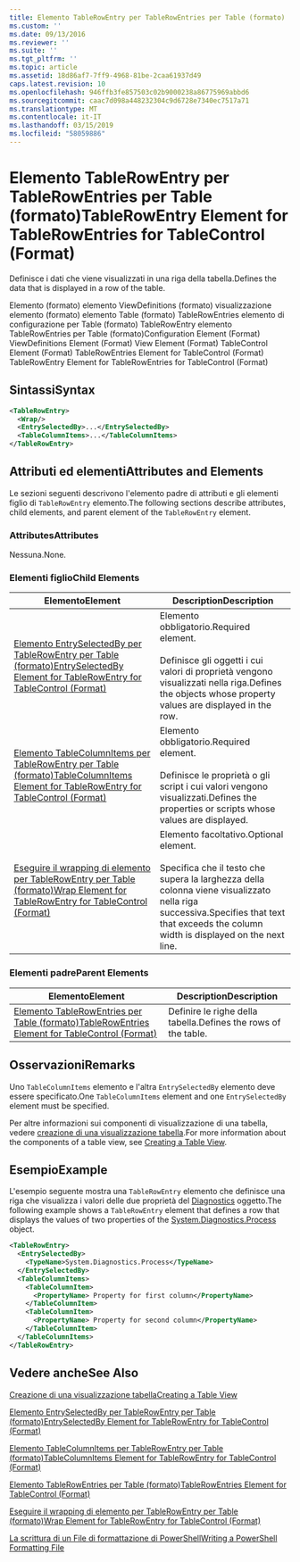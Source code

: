 ```yaml
---
title: Elemento TableRowEntry per TableRowEntries per Table (formato) | Microsoft Docs
ms.custom: ''
ms.date: 09/13/2016
ms.reviewer: ''
ms.suite: ''
ms.tgt_pltfrm: ''
ms.topic: article
ms.assetid: 18d86af7-7ff9-4968-81be-2caa61937d49
caps.latest.revision: 10
ms.openlocfilehash: 946ffb3fe857503c02b9000238a86775969abbd6
ms.sourcegitcommit: caac7d098a448232304c9d6728e7340ec7517a71
ms.translationtype: MT
ms.contentlocale: it-IT
ms.lasthandoff: 03/15/2019
ms.locfileid: "58059886"
---
```

# <a name="tablerowentry-element-for-tablerowentries-for-tablecontrol-format"></a><span data-ttu-id="50167-102">Elemento TableRowEntry per TableRowEntries per Table (formato)</span><span class="sxs-lookup"><span data-stu-id="50167-102">TableRowEntry Element for TableRowEntries for TableControl (Format)</span></span>

<span data-ttu-id="50167-103">Definisce i dati che viene visualizzati in una riga della tabella.</span><span class="sxs-lookup"><span data-stu-id="50167-103">Defines the data that is displayed in a row of the table.</span></span>

<span data-ttu-id="50167-104">Elemento (formato) elemento ViewDefinitions (formato) visualizzazione elemento (formato) elemento Table (formato) TableRowEntries elemento di configurazione per Table (formato) TableRowEntry elemento TableRowEntries per Table (formato)</span><span class="sxs-lookup"><span data-stu-id="50167-104">Configuration Element (Format) ViewDefinitions Element (Format) View Element (Format) TableControl Element (Format) TableRowEntries Element for TableControl (Format) TableRowEntry Element for TableRowEntries for TableControl (Format)</span></span>

## <a name="syntax"></a><span data-ttu-id="50167-105">Sintassi</span><span class="sxs-lookup"><span data-stu-id="50167-105">Syntax</span></span>

```xml
<TableRowEntry>
  <Wrap/>
  <EntrySelectedBy>...</EntrySelectedBy>
  <TableColumnItems>...</TableColumnItems>
</TableRowEntry>
```

## <a name="attributes-and-elements"></a><span data-ttu-id="50167-106">Attributi ed elementi</span><span class="sxs-lookup"><span data-stu-id="50167-106">Attributes and Elements</span></span>

<span data-ttu-id="50167-107">Le sezioni seguenti descrivono l'elemento padre di attributi e gli elementi figlio di `TableRowEntry` elemento.</span><span class="sxs-lookup"><span data-stu-id="50167-107">The following sections describe attributes, child elements, and parent element of the `TableRowEntry` element.</span></span>

### <a name="attributes"></a><span data-ttu-id="50167-108">Attributes</span><span class="sxs-lookup"><span data-stu-id="50167-108">Attributes</span></span>

<span data-ttu-id="50167-109">Nessuna.</span><span class="sxs-lookup"><span data-stu-id="50167-109">None.</span></span>

### <a name="child-elements"></a><span data-ttu-id="50167-110">Elementi figlio</span><span class="sxs-lookup"><span data-stu-id="50167-110">Child Elements</span></span>

|<span data-ttu-id="50167-111">Elemento</span><span class="sxs-lookup"><span data-stu-id="50167-111">Element</span></span>|<span data-ttu-id="50167-112">Description</span><span class="sxs-lookup"><span data-stu-id="50167-112">Description</span></span>|
|-------------|-----------------|
|[<span data-ttu-id="50167-113">Elemento EntrySelectedBy per TableRowEntry per Table (formato)</span><span class="sxs-lookup"><span data-stu-id="50167-113">EntrySelectedBy Element for TableRowEntry for TableControl (Format)</span></span>](./entryselectedby-element-for-tablerowentry-for-tablecontrol-format.md)|<span data-ttu-id="50167-114">Elemento obbligatorio.</span><span class="sxs-lookup"><span data-stu-id="50167-114">Required element.</span></span><br /><br /> <span data-ttu-id="50167-115">Definisce gli oggetti i cui valori di proprietà vengono visualizzati nella riga.</span><span class="sxs-lookup"><span data-stu-id="50167-115">Defines the objects whose property values are displayed in the row.</span></span>|
|[<span data-ttu-id="50167-116">Elemento TableColumnItems per TableRowEntry per Table (formato)</span><span class="sxs-lookup"><span data-stu-id="50167-116">TableColumnItems Element for TableRowEntry for TableControl (Format)</span></span>](./tablecolumnitems-element-for-tablerowentry-for-tablecontrol-format.md)|<span data-ttu-id="50167-117">Elemento obbligatorio.</span><span class="sxs-lookup"><span data-stu-id="50167-117">Required element.</span></span><br /><br /> <span data-ttu-id="50167-118">Definisce le proprietà o gli script i cui valori vengono visualizzati.</span><span class="sxs-lookup"><span data-stu-id="50167-118">Defines the properties or scripts whose values are displayed.</span></span>|
|[<span data-ttu-id="50167-119">Eseguire il wrapping di elemento per TableRowEntry per Table (formato)</span><span class="sxs-lookup"><span data-stu-id="50167-119">Wrap Element for TableRowEntry for TableControl (Format)</span></span>](./wrap-element-for-tablerowentry-for-tablecontrol-format.md)|<span data-ttu-id="50167-120">Elemento facoltativo.</span><span class="sxs-lookup"><span data-stu-id="50167-120">Optional element.</span></span><br /><br /> <span data-ttu-id="50167-121">Specifica che il testo che supera la larghezza della colonna viene visualizzato nella riga successiva.</span><span class="sxs-lookup"><span data-stu-id="50167-121">Specifies that text that exceeds the column width is displayed on the next line.</span></span>|

### <a name="parent-elements"></a><span data-ttu-id="50167-122">Elementi padre</span><span class="sxs-lookup"><span data-stu-id="50167-122">Parent Elements</span></span>

|<span data-ttu-id="50167-123">Elemento</span><span class="sxs-lookup"><span data-stu-id="50167-123">Element</span></span>|<span data-ttu-id="50167-124">Description</span><span class="sxs-lookup"><span data-stu-id="50167-124">Description</span></span>|
|-------------|-----------------|
|[<span data-ttu-id="50167-125">Elemento TableRowEntries per Table (formato)</span><span class="sxs-lookup"><span data-stu-id="50167-125">TableRowEntries Element for TableControl (Format)</span></span>](./tablerowentries-element-for-tablecontrol-format.md)|<span data-ttu-id="50167-126">Definire le righe della tabella.</span><span class="sxs-lookup"><span data-stu-id="50167-126">Defines the rows of the table.</span></span>|

## <a name="remarks"></a><span data-ttu-id="50167-127">Osservazioni</span><span class="sxs-lookup"><span data-stu-id="50167-127">Remarks</span></span>

<span data-ttu-id="50167-128">Uno `TableColumnItems` elemento e l'altra `EntrySelectedBy` elemento deve essere specificato.</span><span class="sxs-lookup"><span data-stu-id="50167-128">One `TableColumnItems` element and one `EntrySelectedBy` element must be specified.</span></span>

<span data-ttu-id="50167-129">Per altre informazioni sui componenti di visualizzazione di una tabella, vedere [creazione di una visualizzazione tabella](./creating-a-table-view.md).</span><span class="sxs-lookup"><span data-stu-id="50167-129">For more information about the components of a table view, see [Creating a Table View](./creating-a-table-view.md).</span></span>

## <a name="example"></a><span data-ttu-id="50167-130">Esempio</span><span class="sxs-lookup"><span data-stu-id="50167-130">Example</span></span>

<span data-ttu-id="50167-131">L'esempio seguente mostra una `TableRowEntry` elemento che definisce una riga che visualizza i valori delle due proprietà del [Diagnostics](/dotnet/api/System.Diagnostics.Process) oggetto.</span><span class="sxs-lookup"><span data-stu-id="50167-131">The following example shows a `TableRowEntry` element that defines a row that displays the values of two properties of the [System.Diagnostics.Process](/dotnet/api/System.Diagnostics.Process) object.</span></span>

```xml
<TableRowEntry>
  <EntrySelectedBy>
    <TypeName>System.Diagnostics.Process</TypeName>
  </EntrySelectedBy>
  <TableColumnItems>
    <TableColumnItem>
      <PropertyName> Property for first column</PropertyName>
    </TableColumnItem>
    <TableColumnItem>
      <PropertyName> Property for second column</PropertyName>
    </TableColumnItem>
  </TableColumnItems>
</TableRowEntry>
```

## <a name="see-also"></a><span data-ttu-id="50167-132">Vedere anche</span><span class="sxs-lookup"><span data-stu-id="50167-132">See Also</span></span>

[<span data-ttu-id="50167-133">Creazione di una visualizzazione tabella</span><span class="sxs-lookup"><span data-stu-id="50167-133">Creating a Table View</span></span>](./creating-a-table-view.md)

[<span data-ttu-id="50167-134">Elemento EntrySelectedBy per TableRowEntry per Table (formato)</span><span class="sxs-lookup"><span data-stu-id="50167-134">EntrySelectedBy Element for TableRowEntry for TableControl (Format)</span></span>](./entryselectedby-element-for-tablerowentry-for-tablecontrol-format.md)

[<span data-ttu-id="50167-135">Elemento TableColumnItems per TableRowEntry per Table (formato)</span><span class="sxs-lookup"><span data-stu-id="50167-135">TableColumnItems Element for TableRowEntry for TableControl (Format)</span></span>](./tablecolumnitems-element-for-tablerowentry-for-tablecontrol-format.md)

[<span data-ttu-id="50167-136">Elemento TableRowEntries per Table (formato)</span><span class="sxs-lookup"><span data-stu-id="50167-136">TableRowEntries Element for TableControl (Format)</span></span>](./tablerowentries-element-for-tablecontrol-format.md)

[<span data-ttu-id="50167-137">Eseguire il wrapping di elemento per TableRowEntry per Table (formato)</span><span class="sxs-lookup"><span data-stu-id="50167-137">Wrap Element for TableRowEntry for TableControl (Format)</span></span>](./wrap-element-for-tablerowentry-for-tablecontrol-format.md)

[<span data-ttu-id="50167-138">La scrittura di un File di formattazione di PowerShell</span><span class="sxs-lookup"><span data-stu-id="50167-138">Writing a PowerShell Formatting File</span></span>](./writing-a-powershell-formatting-file.md)
